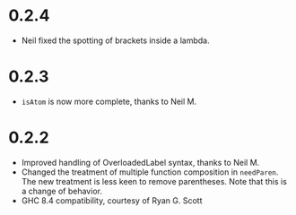 # 0.2.4
 - Neil fixed the spotting of brackets inside a lambda.
# 0.2.3
 - `isAtom` is now more complete, thanks to Neil M.
# 0.2.2
 - Improved handling of OverloadedLabel syntax, thanks to Neil M.
 - Changed the treatment of multiple function composition in `needParen`.
    The new treatment is less keen to remove parentheses.
    Note that this is a change of behavior.
 - GHC 8.4 compatibility, courtesy of Ryan G. Scott
